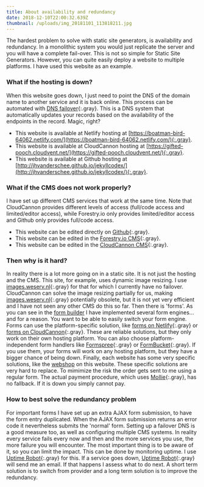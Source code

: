 ```yaml
---
title: About availability and redundancy
date: 2018-12-10T22:00:32.639Z
thumbnail: /uploads/img_20181101_113818211.jpg
---
```


The hardest problem to solve with static site generators, is availability and redundancy. In a monolithic system you would just replicate the server and you will have a complete fail-over. This is not so simple for Static Site Generators. However, you can quite easily deploy a website to multiple platforms. I have used this website as an example.

### What if the hosting is down?

When this website goes down, I just need to point the DNS of the domain name to another service and it is back online. This process can be automated with [DNS failover](https://dnsmadeeasy.com/services/dnsfailover/){:.gray}. This is a DNS system that automatically updates your records based on the availability of the endpoints in the record. Magic, right?

- This website is available at Netlify hosting at [https://boatman-bird-64062.netlify.com/](https://boatman-bird-64062.netlify.com/){:.gray}.
- This website is available at CloudCannon hosting at [https://gifted-pooch.cloudvent.net/](https://gifted-pooch.cloudvent.net/){:.gray}.
- This website is available at Github hosting at [http://jhvanderschee.github.io/jekyllcodex/](http://jhvanderschee.github.io/jekyllcodex/){:.gray}.

### What if the CMS does not work properly?

I have set up different CMS services that work at the same time. Note that CloudCannon provides different levels of access (full/code access and limited/editor access), while Forestry.io only provides limited/editor access and Github only provides full/code access.

- This website can be edited directly on [Github](https://github.com/jhvanderschee/jekyllcodex){:.gray}.
- This website can be edited in the [Forestry.io CMS](https://forestry.io){:.gray}.
- This website can be edited in the [CloudCannon CMS](https://cloudcannon.com){:.gray}.

### Then why is it hard?

In reality there is a lot more going on in a static site. It is not just the hosting and the CMS. This site, for example, uses dynamic image resizing. I use [images.weserv.nl](https://images.weserv.nl){:.gray} for that for which I currently have no failover. CloudCannon can solve the image resizing partially for us, making [images.weserv.nl](https://images.weserv.nl){:.gray} potentially obsolete, but it is not yet very efficient and I have not seen any other CMS do this so far. Then there is 'forms'. As you can see in the [form builder](/without-plugin/form-builder) I have implemented several form engines... and for a reason. You want to be able to easily switch your form engine. Forms can use the platform-specific solution, like [forms on Netlify](https://www.netlify.com/docs/form-handling/){:.gray} or [forms on CloudCannon](https://docs.cloudcannon.com/hosting/forms/introduction/){:.gray}. These are reliable solutions, but they only work on their own hosting platform. You can also choose platform-independent form handlers like [Formspree](https://formspree.io/){:.gray} or [FormBucket](https://www.formbucket.com/){:.gray}. If you use them, your forms will work on any hosting platform, but they have a bigger chance of being down. Finally, each website has some very specific solutions, like the [webshop](/without-plugin/webshop) on this website. These specific solutions are very hard to replace. To mimimize the risk the order gets sent to me using a regular form. The actual payment procedure, which uses [Mollie](https://www.mollie.com){:.gray}, has no fallback. If it is down you simply cannot pay.

### How to best solve the redundancy problem

For important forms I have set up an extra AJAX form submission, to have the form entry duplicated. When the AJAX form submission returns an error code it nevertheless submits the 'normal' form. Setting up a failover DNS is a good measure too, as well as configuring multiple CMS systems. In reality every service fails every now and then and the more services you use, the more failure you will encounter. The most important thing is to be aware of it, so you can limit the impact. This can be done by monitoring uptime. I use [Uptime Robot](https://uptimerobot.com){:.gray} for this. If a service goes down, [Uptime Robot](https://uptimerobot.com){:.gray} will send me an email. If that happens I assess what to do next. A short term solution is to switch from provider and a long term solution is to improve the redundancy.

